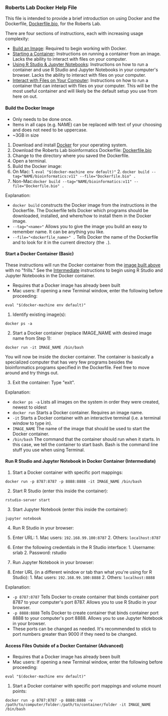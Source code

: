 ### Roberts Lab Docker Help File

This file is intended to provide a brief introduction on using Docker and the Dockerfile, [Dockerfile.bio](https://github.com/sr320/LabDocs/blob/master/code/dockerfiles/Dockerfile.bio), for the Roberts Lab.

There are four sections of instructions, each with increasing usage complexity:

- [Build an Image](#build): Required to begin working with Docker.
- [Starting a Container](#basic): Instructions on running a container from an image. Lacks the ability to interact with files on your computer.
- [Using R Studio & Jupyter Notebooks](#intermediate): Instructions on how to run a container and use R Studio and Jupyter Notebooks in your computer's browser. Lacks the ability to interact with files on your computer.
- [Interact with Files on Your Computer](#advanced): Instructions on how to run a container that can interact with files on your computer. This will be the most useful container and will likely be the default setup you use from here on out.

#### <a name="build"></a>Build the Docker Image

- Only needs to be done once.
- Items in all caps (e.g. NAME) can be replaced with text of your choosing and does not need to be uppercase.
- ~3GB in size

1. Download and install [Docker](https://www.docker.com/) for your operating system.
2. Download the Roberts Lab bioinformatics Dockerfile: [Dockerfile.bio](https://github.com/sr320/LabDocs/blob/master/code/dockerfiles/Dockerfile.bio)
3. Change to the directory where you saved the Dockerfile.
4. Open a terminal.
5. Build the Docker image:
  1. On Mac: 
    1. ```eval "$(docker-machine env default)"```
    2. ```docker build --tag="NAME/bioinformatics:v11" --file="Dockerfile.bio" .```
  2. Non-Mac:```docker build --tag="NAME/bioinformatics:v11" --file="Dockerfile.bio" .```

Explanation:
- ```docker build``` constructs the Docker image from the instructions in the Dockerfile. The Dockerfile tells Docker which programs should be downloaded, installed, and where/how to install them in the Docker image.
- ```--tag="<name>"``` Allows you to give the image you build an easy to remember name. It can be anything you like.
- ```--file="<dockerfile_name>" .``` Tells Docker the name of the Dockerfile and to look for it in the current directory (the ```.```).

#### <a name="basic"></a>Start a Docker Container (Basic)

These instructions will run the Docker container from the [image built above](#build) with no "frills." See the [Intermediate](#intermediate) instructions to begin using R Studio and Jupyter Notebooks in the Docker container.

- Requires that a Docker image has already been built
- Mac users: If opening a new Terminal window, enter the following before proceeding:

```eval "$(docker-machine env default)"```

1. Identify existing image(s):

  ```docker ps -a```
  
2. Start a Docker container (replace IMAGE_NAME with desired image name from Step 1): 

  ```docker run -it IMAGE_NAME /bin/bash```

  You will now be inside the docker container. The container is basically a specialized computer that has very few programs besides the bioinformatics programs specified in the Dockerfile. Feel free to move around and try things out.

3. Exit the container: Type "exit".


Explanation:

- ```docker ps -a``` Lists all images on the system in order they were created, newest to oldest
- ```docker run``` Starts a Docker container. Requires an image name.
- ```-it``` Starts a Docker container with an interactive terminal (i.e. a terminal window to type in).
- ```IMAGE_NAME``` The name of the image that should be used to start the Docker container.
- ```/bin/bash``` The command that the container should run when it starts. In this case, we tell the container to start bash. Bash is the command line stuff you use when using Terminal.

#### <a name="intermediate"></a>Run R Studio and Jupyter Notebook in Docker Container (Intermediate)

1. Start a Docker container with specific port mappings:

  ```docker run -p 8787:8787 -p 8888:8888 -it IMAGE_NAME /bin/bash```

2. Start R Studio (enter this inside the container):

  ```rstudio-server start```
  
3. Start Jupyter Notebook (enter this inside the container):

  ```jupyter notebook```

4. Run R Studio in your browser:
  1. Enter URL:
    1. Mac users: ```192.168.99.100:8787```
    2. Others: ```localhost:8787```
  2. Enter the following credentials in the R Studio interface:
    1. Username: srlab
    2. Password: rstudio

5. Run Jupyter Notebook in your browser:
  1. Enter URL (in a different window or tab than what you're using for R Studio):
    1. Mac users: ```192.168.99.100:8888```
    2. Others: ```localhost:8888```

Explanation:
- ```-p 8787:8787``` Tells Docker to create container that binds container port 8787 to your computer's port 8787. Allows you to use R Studio in your browser.
- ```-p 8888:8888``` Tells Docker to create container that binds container port 8888 to your computer's port 8888. Allows you to use Jupyter Notebook in your browser.
- These ports can be changed as needed. It's recommended to stick to port numbers greater than 9000 if they need to be changed.

#### <a name="advanced"></a>Access Files Outside of a Docker Container (Advanced)

- Requires that a Docker image has already been built
- Mac users: If opening a new Terminal window, enter the following before proceeding:

```eval "$(docker-machine env default)"```

1. Start a Docker container with specific port mappings and volume mount points:

  ```docker run -p 8787:8787 -p 8888:8888 -v /path/to/computer/folder:/path/to/container/folder -it IMAGE_NAME /bin/bash```
